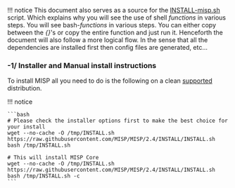 !!! notice
    This document also serves as a source for the [INSTALL-misp.sh](https://github.com/MISP/MISP/blob/2.4/INSTALL/INSTALL.sh) script.
    Which explains why you will see the use of shell *functions* in various steps.
    You will see bash-*functions* in various steps. You can either copy between the *{}*'s or copy the entire function and just run it.
    Henceforth the document will also follow a more logical flow. In the sense that all the dependencies are installed first then config files are generated, etc...

### -1/ Installer and Manual install instructions

To install MISP all you need to do is the following on a clean [supported](https://misp.github.io/MISP/) distribution.

!!! notice

    ```bash
    # Please check the installer options first to make the best choice for your install
    wget --no-cache -O /tmp/INSTALL.sh https://raw.githubusercontent.com/MISP/MISP/2.4/INSTALL/INSTALL.sh
    bash /tmp/INSTALL.sh

    # This will install MISP Core
    wget --no-cache -O /tmp/INSTALL.sh https://raw.githubusercontent.com/MISP/MISP/2.4/INSTALL/INSTALL.sh
    bash /tmp/INSTALL.sh -c
    ```
